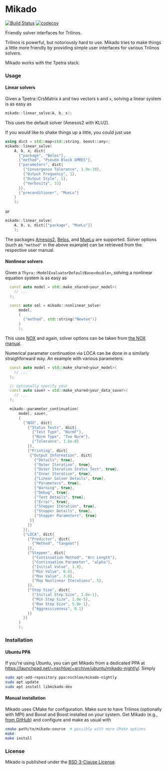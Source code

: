 # Mikado

[![Build Status](https://travis-ci.org/nschloe/mikado.svg?branch=master)](https://travis-ci.org/nschloe/mikado)
[![codecov](https://codecov.io/gh/nschloe/mikado/branch/master/graph/badge.svg)](https://codecov.io/gh/nschloe/mikado)

Friendly solver interfaces for Trilinos.

Trilinos is powerful, but notoriously hard to use. Mikado tries to make things
a little more friendly by providing simple user interfaces for various Trilinos
solvers.

Mikado works with the Tpetra stack.

### Usage

#### Linear solvers

Given a Tpetra::CrsMatrix `A` and two vectors `b` and `x`, solving a
linear system is as easy as
```c++
mikado::linear_solve(A, b, x);
```
This uses the default solver (Amesos2 with KLU2).


If you would like to shake things up a little, you could just use
```c++
using dict = std::map<std::string, boost::any>;
mikado::linear_solve(
    A, b, x, dict{
      {"package", "Belos"},
      {"method", "Pseudo Block GMRES"},
      {"parameters", dict{
        {"Convergence Tolerance", 1.0e-10},
        {"Output Frequency", 1},
        {"Output Style", 1},
        {"Verbosity", 33}
      }},
      {"preconditioner", "MueLu"}
    }
    );
```
or
```c++
mikado::linear_solve(
    A, b, x, dict{{"package", "MueLu"}}
    );
```
The packages [Amesos2](https://trilinos.org/packages/amesos2/),
[Belos](https://trilinos.org/packages/belos/), and
[MueLu](https://trilinos.org/packages/muelu/) are supported. Solver options
(such as `"method"` in the above example) can be retrieved from the respective
user manual.

#### Nonlinear solvers

Given a `Thyra::ModelEvaluatorDefaultBase<double>`, solving a nonlinear
equation system is as easy as
```c++
  const auto model = std::make_shared<your_model>(
    // ...
  );

  const auto sol = mikado::nonlinear_solve(
      model,
      {
        {"method", std::string("Newton")}
      }
      );
```
This uses
[NOX](https://trilinos.org/packages/nox-and-loca/) and
again, solver options can be taken from [the NOX
manual](https://trilinos.org/docs/dev/packages/nox/doc/html/parameters.html).

Numerical parameter continuation via LOCA can be done in a similarly
straighforward way. An example with various parameters:
```c++
  const auto model = std::make_shared<your_model>(
    // ...
  );

  // optionally specify your 
  const auto saver = std::make_shared<your_data_saver>(
    // ...
  );

  mikado::parameter_continuation(
      model, saver,
      {
        {"NOX", dict{
          {"Status Tests", dict{
            {"Test Type", "NormF"},
            {"Norm Type", "Two Norm"},
            {"Tolerance", 1.0e-8}
          }},
          {"Printing", dict{
           {"Output Information", dict{
             {"Details", true},
             {"Outer Iteration", true},
             {"Outer Iteration Status Test", true},
             {"Inner Iteration", true},
             {"Linear Solver Details", true},
             {"Parameters", true},
             {"Warning", true},
             {"Debug", true},
             {"Test Details", true},
             {"Error", true},
             {"Stepper Iteration", true},
             {"Stepper Details", true},
             {"Stepper Parameters", true}
           }}
          }}
        }},
        {"LOCA", dict{
          {"Predictor", dict{
            {"Method", "Tangent"}
          }},
          {"Stepper", dict{
            {"Continuation Method", "Arc Length"},
            {"Continuation Parameter", "alpha"},
            {"Initial Value", 1.0},
            {"Min Value", 0.0},
            {"Max Value", 3.0},
            {"Max Nonlinear Iterations", 5},
          }},
          {"Step Size", dict{
            {"Initial Step Size", 1.0e-1},
            {"Min Step Size", 1.0e-5},
            {"Max Step Size", 5.0e-1},
            {"Aggressiveness", 0.1}
          }}
        }}
      }
      );
```

### Installation

#### Ubuntu PPA

If you're using Ubuntu, you can get Mikado from a dedicated PPA at
https://launchpad.net/~nschloe/+archive/ubuntu/mikado-nightly/. Simply
```sh
sudo apt-add-repository ppa:nschloe/mikado-nightly
sudo apt update
sudo apt install libmikado-dev
```

#### Manual installation

Mikado uses CMake for configuration. Make sure to have Trilinos (optionally
with MPI) and Boost and Boost installed on your system. Get Mikado (e.g.,
[from GitHub](https://github.com/nschloe/mikado)) and configure and make as
usual with
```sh
cmake path/to/mikado-source  # possibly with more CMake options
make
make install
```

### License

Mikado is published under the [BSD 3-Clause License](https://opensource.org/licenses/BSD-3-Clause).
